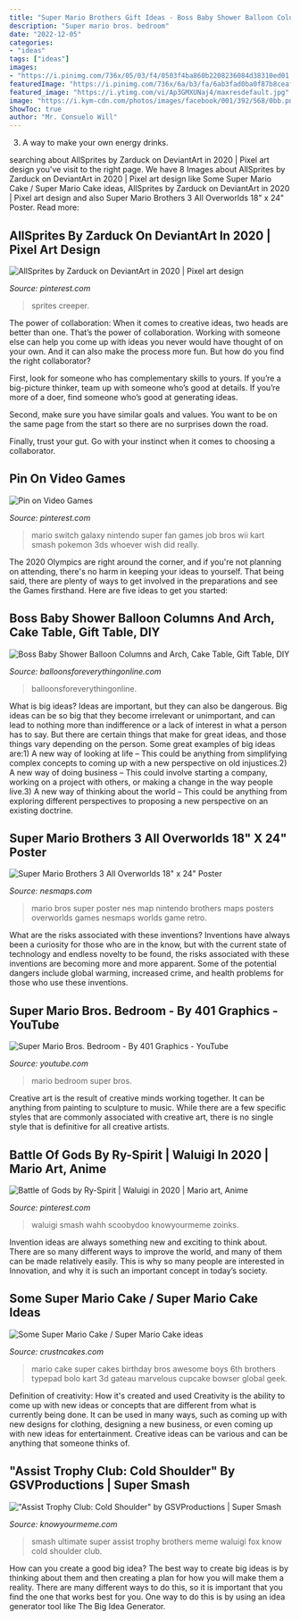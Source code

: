 ```yaml
---
title: "Super Mario Brothers Gift Ideas - Boss Baby Shower Balloon Columns And Arch, Cake Table, Gift Table, Diy"
description: "Super mario bros. bedroom"
date: "2022-12-05"
categories:
- "ideas"
tags: ["ideas"]
images:
- "https://i.pinimg.com/736x/05/03/f4/0503f4ba860b2208236084d38310ed01.jpg"
featuredImage: "https://i.pinimg.com/736x/6a/b3/fa/6ab3fad0ba0f87b8ceaf0e634e7ae024.jpg"
featured_image: "https://i.ytimg.com/vi/Ap3GMXUNaj4/maxresdefault.jpg"
image: "https://i.kym-cdn.com/photos/images/facebook/001/392/568/0bb.png"
ShowToc: true
author: "Mr. Consuelo Will"
---
```



3. A way to make your own energy drinks.

	

		
searching about AllSprites by Zarduck on DeviantArt in 2020 | Pixel art design you've visit to the right page. We have 8 Images about AllSprites by Zarduck on DeviantArt in 2020 | Pixel art design like Some Super Mario Cake / Super Mario Cake ideas, AllSprites by Zarduck on DeviantArt in 2020 | Pixel art design and also Super Mario Brothers 3 All Overworlds 18&quot; x 24&quot; Poster. Read more:
		
    
## AllSprites By Zarduck On DeviantArt In 2020 | Pixel Art Design

<img loading=lazy src="https://i.pinimg.com/736x/4b/20/4f/4b204f2188118f04a82d8bd7260279cc.jpg" onerror="this.onerror=null;this.src='https://tse2.mm.bing.net/th?id=OIP.6LBM5woCCBDsaNn7P5C6qgHaOt&amp;pid=15.1';" alt="AllSprites by Zarduck on DeviantArt in 2020 | Pixel art design">

_Source: pinterest.com_

>sprites creeper. 

	

The power of collaboration:
When it comes to creative ideas, two heads are better than one. That’s the power of collaboration.
Working with someone else can help you come up with ideas you never would have thought of on your own. And it can also make the process more fun. But how do you find the right collaborator?

First, look for someone who has complementary skills to yours. If you’re a big-picture thinker, team up with someone who’s good at details. If you’re more of a doer, find someone who’s good at generating ideas.

Second, make sure you have similar goals and values. You want to be on the same page from the start so there are no surprises down the road.

Finally, trust your gut. Go with your instinct when it comes to choosing a collaborator.

    
## Pin On Video Games

<img loading=lazy src="https://i.pinimg.com/736x/6a/b3/fa/6ab3fad0ba0f87b8ceaf0e634e7ae024.jpg" onerror="this.onerror=null;this.src='https://tse2.mm.bing.net/th?id=OIP.tQ9aBXRm7UK6dt_NqKO1xAHaMC&amp;pid=15.1';" alt="Pin on Video Games">

_Source: pinterest.com_

>mario switch galaxy nintendo super fan games job bros wii kart smash pokemon 3ds whoever wish did really. 

	

The 2020 Olympics are right around the corner, and if you're not planning on attending, there's no harm in keeping your ideas to yourself. That being said, there are plenty of ways to get involved in the preparations and see the Games firsthand. Here are five ideas to get you started: 

    
## Boss Baby Shower Balloon Columns And Arch, Cake Table, Gift Table, DIY

<img loading=lazy src="http://cdn.shopify.com/s/files/1/0065/1437/6802/products/BABY_1200x1200.jpg?v=1588369334" onerror="this.onerror=null;this.src='https://tse1.mm.bing.net/th?id=OIP.QnKPGxs4tPEchoNqc7K6SgHaFS&amp;pid=15.1';" alt="Boss Baby Shower Balloon Columns and Arch, Cake Table, Gift Table, DIY">

_Source: balloonsforeverythingonline.com_

>balloonsforeverythingonline. 

	

What is big ideas?
Ideas are important, but they can also be dangerous. Big ideas can be so big that they become irrelevant or unimportant, and can lead to nothing more than indifference or a lack of interest in what a person has to say. But there are certain things that make for great ideas, and those things vary depending on the person. Some great examples of big ideas are:1) A new way of looking at life – This could be anything from simplifying complex concepts to coming up with a new perspective on old injustices.2) A new way of doing business – This could involve starting a company, working on a project with others, or making a change in the way people live.3) A new way of thinking about the world – This could be anything from exploring different perspectives to proposing a new perspective on an existing doctrine.

    
## Super Mario Brothers 3 All Overworlds 18&quot; X 24&quot; Poster

<img loading=lazy src="https://nesmaps.com/images/posters/SuperMarioBrothers3Overworlds800.png" onerror="this.onerror=null;this.src='https://tse2.mm.bing.net/th?id=OIP.QH6QK-Jw1cc1WbvqkontrQHaJ4&amp;pid=15.1';" alt="Super Mario Brothers 3 All Overworlds 18&quot; x 24&quot; Poster">

_Source: nesmaps.com_

>mario bros super poster nes map nintendo brothers maps posters overworlds games nesmaps worlds game retro. 

	

What are the risks associated with these inventions?
Inventions have always been a curiosity for those who are in the know, but with the current state of technology and endless novelty to be found, the risks associated with these inventions are becoming more and more apparent. Some of the potential dangers include global warming, increased crime, and health problems for those who use these inventions.

    
## Super Mario Bros. Bedroom - By 401 Graphics - YouTube

<img loading=lazy src="https://i.ytimg.com/vi/Ap3GMXUNaj4/maxresdefault.jpg" onerror="this.onerror=null;this.src='https://tse2.mm.bing.net/th?id=OIP.syj4YTSgC1xafT149RdytgHaEK&amp;pid=15.1';" alt="Super Mario Bros. Bedroom - By 401 Graphics - YouTube">

_Source: youtube.com_

>mario bedroom super bros. 

	

Creative art is the result of creative minds working together. It can be anything from painting to sculpture to music. While there are a few specific styles that are commonly associated with creative art, there is no single style that is definitive for all creative artists.

    
## Battle Of Gods By Ry-Spirit | Waluigi In 2020 | Mario Art, Anime

<img loading=lazy src="https://i.pinimg.com/736x/05/03/f4/0503f4ba860b2208236084d38310ed01.jpg" onerror="this.onerror=null;this.src='https://tse3.mm.bing.net/th?id=OIP.fVzh-tSpWnFfn4TQpx1hBgHaKe&amp;pid=15.1';" alt="Battle of Gods by Ry-Spirit | Waluigi in 2020 | Mario art, Anime">

_Source: pinterest.com_

>waluigi smash wahh scoobydoo knowyourmeme zoinks. 

	

Invention ideas are always something new and exciting to think about. There are so many different ways to improve the world, and many of them can be made relatively easily. This is why so many people are interested in Innovation, and why it is such an important concept in today’s society.

    
## Some Super Mario Cake / Super Mario Cake Ideas

<img loading=lazy src="http://www.crustncakes.com/blog/wp-content/uploads/2015/05/42eabcc54223c18fb7f0d912dcb287a1.jpg" onerror="this.onerror=null;this.src='https://tse1.mm.bing.net/th?id=OIP.hn3NvzFgOJiM_cI7O-jdYgHaOG&amp;pid=15.1';" alt="Some Super Mario Cake / Super Mario Cake ideas">

_Source: crustncakes.com_

>mario cake super cakes birthday bros awesome boys 6th brothers typepad bolo kart 3d gateau marvelous cupcake bowser global geek. 

	

Definition of creativity: How it's created and used
Creativity is the ability to come up with new ideas or concepts that are different from what is currently being done. It can be used in many ways, such as coming up with new designs for clothing, designing a new business, or even coming up with new ideas for entertainment. Creative ideas can be various and can be anything that someone thinks of.

    
## &quot;Assist Trophy Club: Cold Shoulder&quot; By GSVProductions | Super Smash

<img loading=lazy src="https://i.kym-cdn.com/photos/images/facebook/001/392/568/0bb.png" onerror="this.onerror=null;this.src='https://tse3.mm.bing.net/th?id=OIP.OMAqAat2SZB2W6u9bFgWRQHaRp&amp;pid=15.1';" alt="&quot;Assist Trophy Club: Cold Shoulder&quot; by GSVProductions | Super Smash">

_Source: knowyourmeme.com_

>smash ultimate super assist trophy brothers meme waluigi fox know cold shoulder club. 

	

How can you create a good big idea?
The best way to create big ideas is by thinking about them and then creating a plan for how you will make them a reality. There are many different ways to do this, so it is important that you find the one that works best for you. One way to do this is by using an idea generator tool like The Big Idea Generator.

